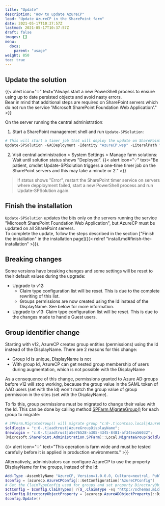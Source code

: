 ```yaml
---
title: "Update"
description: "How to update AzureCP"
lead: "Update AzureCP in the SharePoint farm"
date: 2021-05-17T10:37:57Z
lastmod: 2021-05-17T10:37:57Z
draft: false
images: []
menu: 
  docs:
    parent: "usage"
weight: 850
toc: true
---
```


## Update the solution

{{< alert icon="💡" text="Always start a new PowerShell process to ensure using up to date persisted objects and avoid nasty errors.<br>Bear in mind that additional steps are required on SharePoint servers which do not run the service 'Microsoft SharePoint Foundation Web Application'." >}}

On the server running the central administration:

1. Start a SharePoint management shell and run `Update-SPSolution`:

  ```powershell
  # This will start a timer job that will deploy the update on SharePoint servers. Central administration will restart during the process
  Update-SPSolution -GACDeployment -Identity "AzureCP.wsp" -LiteralPath "F:\Data\Dev\AzureCP.wsp"
  ```

2. Visit central administration > System Settings > Manage farm solutions: Wait until solution status shows "Deployed".
  {{< alert icon="💡" text="Be patient, cmdlet Update-SPSolution triggers a one-time timer job on the SharePoint servers and this may take a minute or 2." >}}
  > If status shows "Error", restart the SharePoint timer service on servers where depployment failed, start a new PowerShell process and run Update-SPSolution again.

## Finish the installation

`Update-SPSolution` updates the bits only on the servers running the service "Microsoft SharePoint Foundation Web Application", but AzureCP must be updated on all SharePoint servers.  
To complete the update, follow the steps described in the section ["Finish the installation" in the installation page]({{< relref "install.md#finish-the-installation" >}}).

## Breaking changes

Some versions have breaking changes and some settings will be reset to their default values during the upgrade:

- Upgrade to v12:
  - Claim type configuration list will be reset. This is due to the complete rewriting of this list.
  - Groups permissions are now created using the Id instead of the DisplayName. See below for more information.
- Upgrade to v13: Claim type configuration list will be reset. This is due to the changes made to handle Guest users.

## Group identifier change

Starting with v12, AzureCP creates group entities (permissions) using the Id instead of the DisplayName. There are 2 reasons for this change:

- Group Id is unique, DisplayName is not
- With group Id, AzureCP can get nested group membership of users during augmentation, which is not possible with the DisplayName

As a consequence of this change, permissions granted to Azure AD groups before v12 will stop working, because the group value in the SAML token of AAD users (set with the Id) won't match the group value of group permission in the sites (set with the DisplayName).

To fix this, group permissions must be migrated to change their value with the Id. This can be done by calling method [SPFarm.MigrateGroup()](https://msdn.microsoft.com/en-us/library/office/microsoft.sharepoint.administration.spfarm.migrategroup.aspx) for each group to migrate:

```powershell
# SPFarm.MigrateGroup() will migrate group "c:0-.t|contoso.local|AzureGroupDisplayName" to "c:0-.t|contoso.local|a5e76528-a305-4345-8481-af345ea56032" in the whole farm
$oldlogin = "c:0-.t|aadtrust|AzureGroupDisplayName";
$newlogin = "c:0-.t|aadtrust|a5e76528-a305-4345-8481-af345ea56032";
[Microsoft.SharePoint.Administration.SPFarm]::Local.MigrateGroup($oldlogin, $newlogin);
```

{{< alert icon="💡" text="This operation is farm wide and must be tested carefully before it is applied in production environments." >}}

Alternatively, administrators can configure AzureCP to use the property DisplayName for the groups, instead of the Id:

```powershell
Add-Type -AssemblyName "AzureCP, Version=1.0.0.0, Culture=neutral, PublicKeyToken=65dc6b5903b51636"
$config = [azurecp.AzureCPConfig]::GetConfiguration("AzureCPConfig")
# Get the ClaimTypeConfig used for groups and set property DirectoryObjectProperty to DisplayName
$ctConfig = $config.ClaimTypes| ?{$_.ClaimType -eq "http://schemas.microsoft.com/ws/2008/06/identity/claims/role"}
$ctConfig.DirectoryObjectProperty = [azurecp.AzureADObjectProperty]::DisplayName
$config.Update()
```
